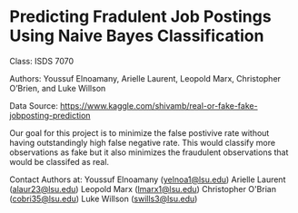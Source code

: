 # Predicting Fradulent Job Postings Using Naive Bayes Classification
Class: ISDS 7070

Authors: Youssuf Elnoamany, Arielle Laurent, Leopold Marx, Christopher O’Brien, and Luke Willson

Data Source: https://www.kaggle.com/shivamb/real-or-fake-fake-jobposting-prediction

Our goal for this project is to minimize the false postivive rate without having outstandingly high false negative rate. This would classify more observations as fake but it also minimizes the fraudulent observations that would be classifed as real.

Contact Authors at: Youssuf Elnoamany (yelnoa1@lsu.edu)
                    Arielle Laurent (alaur23@lsu.edu)
                    Leopold Marx (lmarx1@lsu.edu)
                    Christopher O'Brian (cobri35@lsu.edu)
                    Luke Willson (swills3@lsu.edu)
                    
